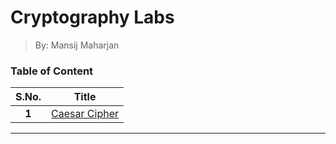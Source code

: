 # Cryptography Labs
> By: Mansij Maharjan

### Table of Content
|  **S.No.**  |     **Title**     |
|:-----------:|:-----------------:|
|    **1**    |  [Caesar Cipher]  |



---
[Caesar Cipher]: https://github.com/mansijmaharzn/crypto-lab/tree/main/lab-1